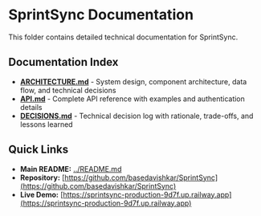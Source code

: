 # SprintSync Documentation

This folder contains detailed technical documentation for SprintSync.

## Documentation Index

- **[ARCHITECTURE.md](ARCHITECTURE.md)** - System design, component architecture, data flow, and technical decisions
- **[API.md](API.md)** - Complete API reference with examples and authentication details
- **[DECISIONS.md](DECISIONS.md)** - Technical decision log with rationale, trade-offs, and lessons learned

## Quick Links

- **Main README:** [../README.md](../README.md)
- **Repository:** [https://github.com/basedavishkar/SprintSync](https://github.com/basedavishkar/SprintSync)
- **Live Demo:** [https://sprintsync-production-9d7f.up.railway.app](https://sprintsync-production-9d7f.up.railway.app) 